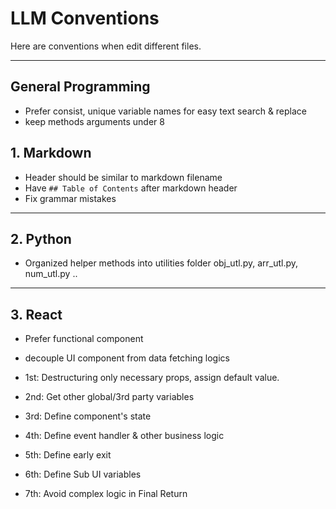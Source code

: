 # LLM Conventions

Here are conventions when edit different files.

---

## General Programming

- Prefer consist, unique variable names for easy text search & replace
- keep methods arguments under 8

## 1. Markdown

- Header should be similar to markdown filename
- Have `## Table of Contents` after markdown header
- Fix grammar mistakes

---

## 2. Python

- Organized helper methods into utilities folder obj_utl.py, arr_utl.py, num_utl.py ..

---

## 3. React

- Prefer functional component
- decouple UI component from data fetching logics

- 1st: Destructuring only necessary props, assign default value.
- 2nd: Get other global/3rd party variables
- 3rd: Define component's state
- 4th: Define event handler & other business logic
- 5th: Define early exit
- 6th: Define Sub UI variables
- 7th: Avoid complex logic in Final Return
